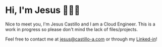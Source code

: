 # Hi, I'm Jesus 👨🏾‍💻

Nice to meet you, I'm Jesus Castillo and I am a Cloud Engineer. This is a work in progress so please don't mind the lack of files/projects.

Feel free to contact me at jesus@castillo-a.com or through my [Linked-in](www.linkedin.com/in/jesus--castillo)!
